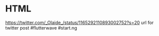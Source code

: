 # HTML
https://twitter.com/_Olaide_/status/1165292110893002752?s=20 url for twitter post
#flutterwave #start.ng
